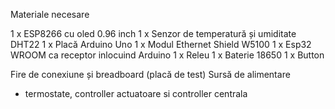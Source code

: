 Materiale necesare

1 x ESP8266 cu oled 0.96 inch
1 x Senzor de temperatură și umiditate DHT22
1 x Placă Arduino Uno
1 x Modul Ethernet Shield W5100
1 x Esp32 WROOM ca receptor inlocuind Arduino
1 x Releu
1 x Baterie 18650
1 x Button

Fire de conexiune și breadboard (placă de test)
Sursă de alimentare


- termostate, controller actuatoare si controller centrala
